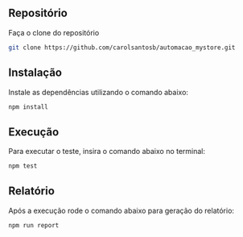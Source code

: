 ## Repositório

Faça o clone do repositório
```bash
git clone https://github.com/carolsantosb/automacao_mystore.git
```

## Instalação
Instale as dependências utilizando o comando abaixo:
```bash
npm install
```


## Execução

Para executar o teste, insira o comando abaixo no terminal:

```bash
npm test
```

## Relatório

Após a execução rode o comando abaixo para geração do relatório:

```bash
npm run report
```
